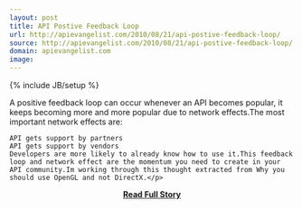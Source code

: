 ```yaml
---
layout: post
title: API Postive Feedback Loop
url: http://apievangelist.com/2010/08/21/api-postive-feedback-loop/
source: http://apievangelist.com/2010/08/21/api-postive-feedback-loop/
domain: apievangelist.com
image: 
---
```

{% include JB/setup %}<p>A positive feedback loop can occur whenever an API becomes popular, it keeps becoming more and more popular due to network effects.The most important network effects are:

	API gets support by partners
	API gets support by vendors
	Developers are more likely to already know how to use it.This feedback loop and network effect are the momentum you need to create in your API community.Im working through this thought extracted from Why you should use OpenGL and not DirectX.</p>
<center><p><a href="http://apievangelist.com/2010/08/21/api-postive-feedback-loop/" style='padding:25px; font-sze:18px; font-weight: bold;'>Read Full Story</a></p></center>
